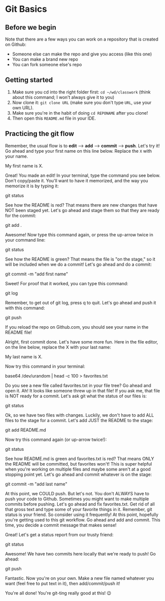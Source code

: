# Git Basics

## Before we begin

Note that there are a few ways you can work on a repository that is created on Github:
* Someone else can make the repo and give you access (like this one)
* You can make a brand new repo
* You can fork someone else's repo

## Getting started

1. Make sure you cd into the right folder first: `cd ~/wd/classwork` (think about this command; I won't always give it to you)
2. Now clone it: `git clone URL` (make sure you don't type `URL`, use your own URL).
3. Make sure you're in the habit of doing `cd REPONAME` after you clone!
4. Then open this `README.md` file in your IDE.

## Practicing the git flow

Remember, the usual flow is to **edit** --> **add** --> **commit** --> **push**. Let's try it!
Go ahead and type your first name on this line below. Replace the `X` with your name.

My first name is X.

Great! You made an edit! 
In your terminal, type the command you see below. Don't copy/paste it.
You'll want to have it memorized, and the way you memorize it is by typing it:

git status

See how the README is red? That means there are new changes that have NOT been staged yet.
Let's go ahead and stage them so that they are ready for the commit:

git add .

Awesome! Now type this command again, or press the up-arrow twice in your command line:

git status

See how the README is green? That means the file is "on the stage," so it will be included when we do a commit!
Let's go ahead and do a commit:

git commit -m "add first name"

Sweet! For proof that it worked, you can type this command:

git log

Remember, to get out of git log, press q to quit. 
Let's go ahead and push it with this command:

git push

If you reload the repo on Github.com, you should see your name in the README file!

Alright, first commit done. Let's have some more fun.
Here in the file editor, on the line below, replace the X with your last name:

My last name is X.

Now try this command in your terminal:

base64 /dev/urandom | head -c 100 > favorites.txt

Do you see a new file called favorites.txt in your file tree? Go ahead and open it.
Ah! It looks like someone threw up in that file! If you ask me, that file is NOT ready for a commit.
Let's ask git what the status of our files is:

git status

Ok, so we have two files with changes. Luckily, we don't have to add ALL files to the stage for a commit.
Let's add JUST the README to the stage:

git add README.md

Now try this command again (or up-arrow twice!):

git status

See how README.md is green and favorites.txt is red? That means ONLY the README will be committed, but favorites won't!
This is super helpful when you're working on multiple files and maybe some aren't at a good stopping point yet.
Let's go ahead and commit whatever is on the stage:

git commit -m "add last name"

At this point, we COULD push. But let's not. You don't ALWAYS have to push your code to Github.
Sometimes you might want to make multiple commits before pushing.
Let's go ahead and fix favorites.txt. Get rid of all that gross text and type some of your favorite things in it.
Remember, git status is your friend. So consider using it frequently!
At this point, hopefully you're getting used to this git workflow.
Go ahead and add and commit. This time, you decide a commit message that makes sense!

Great! Let's get a status report from our trusty friend:

git status

Awesome! We have two commits here locally that we're ready to push! Go ahead:

git push

Fantastic. Now you're on your own.
Make a new file named whatever you want (feel free to put text in it), then add/commit/push it!

You're all done! You're git-ting really good at this! 😉
